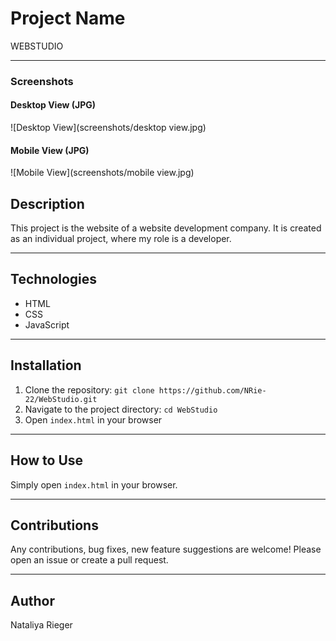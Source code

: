 # Project Name

WEBSTUDIO

---

### Screenshots

#### Desktop View (JPG)
![Desktop View](screenshots/desktop view.jpg)

#### Mobile View (JPG)
![Mobile View](screenshots/mobile view.jpg)


## Description

This project is the website of a website development company. It is created as an individual project, where my role is a developer.

---

## Technologies

- HTML
- CSS
- JavaScript

---

## Installation

1. Clone the repository: `git clone https://github.com/NRie-22/WebStudio.git`
2. Navigate to the project directory: `cd WebStudio`
3. Open `index.html` in your browser

---

## How to Use

Simply open `index.html` in your browser.

---

## Contributions

Any contributions, bug fixes, new feature suggestions are welcome! Please open an issue or create a pull request.

---

## Author

Nataliya Rieger
